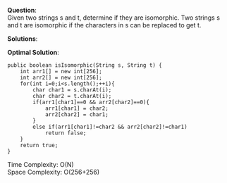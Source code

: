 **Question**:  
Given two strings s and t, determine if they are isomorphic.
Two strings s and t are isomorphic if the characters in s can be replaced to get t.    

**Solutions**:   


**Optimal Solution**:  

    public boolean isIsomorphic(String s, String t) {
        int arr1[] = new int[256];
        int arr2[] = new int[256];
        for(int i=0;i<s.length();++i){
            char char1 = s.charAt(i);
            char char2 = t.charAt(i);
            if(arr1[char1]==0 && arr2[char2]==0){
                arr1[char1] = char2;
                arr2[char2] = char1;
            }
            else if(arr1[char1]!=char2 && arr2[char2]!=char1)
                return false;
        }
        return true;
    }

Time Complexity: O(N)  
Space Complexity: O(256+256) 